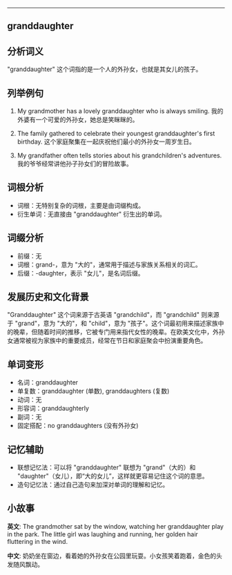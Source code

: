
---------------
## granddaughter
## 分析词义
"granddaughter" 这个词指的是一个人的外孙女，也就是其女儿的孩子。

## 列举例句
1. My grandmother has a lovely granddaughter who is always smiling.
   我的外婆有一个可爱的外孙女，她总是笑眯眯的。

2. The family gathered to celebrate their youngest granddaughter's first birthday.
   这个家庭聚集在一起庆祝他们最小的外孙女一周岁生日。

3. My grandfather often tells stories about his grandchildren's adventures.
   我的爷爷经常讲他孙子孙女们的冒险故事。

## 词根分析
- 词根：无特别复杂的词根，主要是由词缀构成。
- 衍生单词：无直接由 "granddaughter" 衍生出的单词。

## 词缀分析
- 前缀：无
- 词根：grand-，意为 "大的"，通常用于描述与家族关系相关的词汇。
- 后缀：-daughter，表示 "女儿"，是名词后缀。

## 发展历史和文化背景
"Granddaughter" 这个词来源于古英语 "grandchild"，而 "grandchild" 则来源于 "grand"，意为 "大的"，和 "child"，意为 "孩子"。这个词最初用来描述家族中的晚辈，但随着时间的推移，它被专门用来指代女性的晚辈。在欧美文化中，外孙女通常被视为家族中的重要成员，经常在节日和家庭聚会中扮演重要角色。

## 单词变形
- 名词：granddaughter
- 单复数：granddaughter (单数), granddaughters (复数)
- 动词：无
- 形容词：granddaughterly
- 副词：无
- 固定搭配：no granddaughters (没有外孙女)

## 记忆辅助
- 联想记忆法：可以将 "granddaughter" 联想为 "grand"（大的）和 "daughter"（女儿），即“大的女儿”，这样就更容易记住这个词的意思。
- 造句记忆法：通过自己造句来加深对单词的理解和记忆。

## 小故事
**英文**:
The grandmother sat by the window, watching her granddaughter play in the park. The little girl was laughing and running, her golden hair fluttering in the wind.

**中文**:
奶奶坐在窗边，看着她的外孙女在公园里玩耍。小女孩笑着跑着，金色的头发随风飘动。

